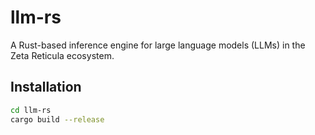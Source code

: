 # llm-rs

A Rust-based inference engine for large language models (LLMs) in the Zeta Reticula ecosystem.

## Installation

```bash
cd llm-rs
cargo build --release